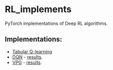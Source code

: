 # RL_implements
PyTorch implementations of Deep RL algorithms.

## Implementations:
- [Tabular Q-learning](/tab_q.ipynb)
- [DQN](/dqn.ipynb) - [results](https://app.wandb.ai/agkhalil/pytorch-dqn-cartpole?workspace=user-agkhalil).
- [VPG](/VPG.ipynb) - [results](https://app.wandb.ai/agkhalil/pytorch-vpg-cartpole?workspace=user-agkhalil).
